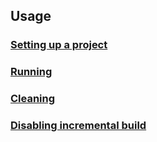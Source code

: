 ## Usage

### [Setting up a project](setting-up-a-project.markdown)
### [Running](running.markdown)
### [Cleaning](cleaning.markdown)
### [Disabling incremental build](disabling-incremental-build.markdown)

